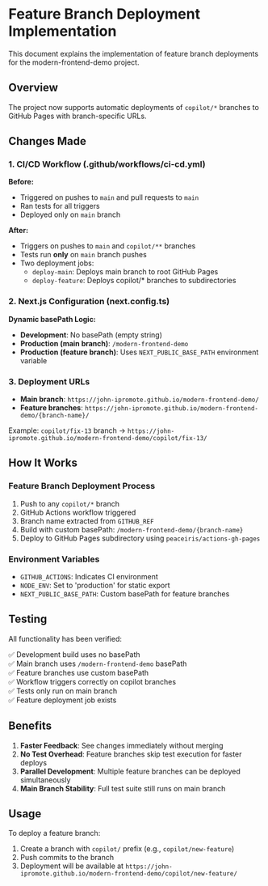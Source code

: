 # Feature Branch Deployment Implementation

This document explains the implementation of feature branch deployments for the modern-frontend-demo project.

## Overview

The project now supports automatic deployments of `copilot/*` branches to GitHub Pages with branch-specific URLs.

## Changes Made

### 1. CI/CD Workflow (.github/workflows/ci-cd.yml)

**Before:**
- Triggered on pushes to `main` and pull requests to `main`
- Ran tests for all triggers
- Deployed only on `main` branch

**After:**
- Triggers on pushes to `main` and `copilot/**` branches
- Tests run **only** on `main` branch pushes
- Two deployment jobs:
  - `deploy-main`: Deploys main branch to root GitHub Pages
  - `deploy-feature`: Deploys copilot/* branches to subdirectories

### 2. Next.js Configuration (next.config.ts)

**Dynamic basePath Logic:**
- **Development**: No basePath (empty string)
- **Production (main branch)**: `/modern-frontend-demo`
- **Production (feature branch)**: Uses `NEXT_PUBLIC_BASE_PATH` environment variable

### 3. Deployment URLs

- **Main branch**: `https://john-ipromote.github.io/modern-frontend-demo/`
- **Feature branches**: `https://john-ipromote.github.io/modern-frontend-demo/{branch-name}/`

Example: `copilot/fix-13` branch → `https://john-ipromote.github.io/modern-frontend-demo/copilot/fix-13/`

## How It Works

### Feature Branch Deployment Process

1. Push to any `copilot/*` branch
2. GitHub Actions workflow triggered
3. Branch name extracted from `GITHUB_REF`
4. Build with custom basePath: `/modern-frontend-demo/{branch-name}`
5. Deploy to GitHub Pages subdirectory using `peaceiris/actions-gh-pages`

### Environment Variables

- `GITHUB_ACTIONS`: Indicates CI environment
- `NODE_ENV`: Set to 'production' for static export
- `NEXT_PUBLIC_BASE_PATH`: Custom basePath for feature branches

## Testing

All functionality has been verified:

✅ Development build uses no basePath  
✅ Main branch uses `/modern-frontend-demo` basePath  
✅ Feature branches use custom basePath  
✅ Workflow triggers correctly on copilot branches  
✅ Tests only run on main branch  
✅ Feature deployment job exists

## Benefits

1. **Faster Feedback**: See changes immediately without merging
2. **No Test Overhead**: Feature branches skip test execution for faster deploys
3. **Parallel Development**: Multiple feature branches can be deployed simultaneously
4. **Main Branch Stability**: Full test suite still runs on main branch

## Usage

To deploy a feature branch:
1. Create a branch with `copilot/` prefix (e.g., `copilot/new-feature`)
2. Push commits to the branch
3. Deployment will be available at `https://john-ipromote.github.io/modern-frontend-demo/copilot/new-feature/`